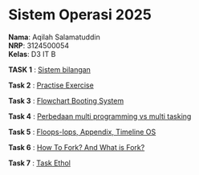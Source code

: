 # Sistem Operasi 2025

**Nama**: Aqilah Salamatuddin  
**NRP**: 3124500054  
**Kelas**: D3 IT B  

**TASK 1** : 
[Sistem bilangan](https://github.com/iniaaqilah/SisOp-2025/blob/main/SisOp-1.md)


**Task 2** :
[Practise Exercise](https://github.com/iniaaqilah/SisOp-2025/blob/main/SisOp-2.md)

**Task 3** : [Flowchart Booting System](https://github.com/iniaaqilah/SisOp-2025/blob/main/SisOs-3.md)

**Task 4** : [Perbedaan multi programming vs multi tasking ](https://github.com/iniaaqilah/SisOp-2025/blob/main/SisOs-4.md)

**Task 5** : [Floops-Iops, Appendix, Timeline OS](https://github.com/iniaaqilah/SisOp-2025/blob/main/SisOp-5.md)

**Task 6** : [How To Fork? And What is Fork?](https://github.com/iniaaqilah/SisOp-2025/blob/main/SisOp-6.md)

**Task 7** : [Task Ethol]((https://github.com/iniaaqilah/SisOp-2025/tree/main/SisOp-7))
